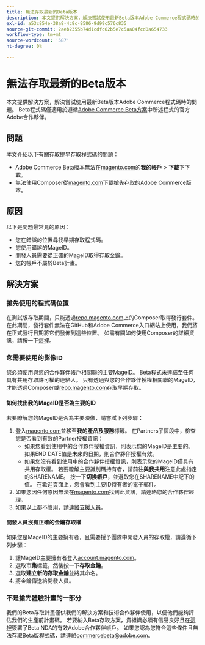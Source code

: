 ```yaml
---
title: 無法存取最新的Beta版本
description: 本文提供解決方案，解決嘗試使用最新Beta版本Adobe Commerce程式碼時的問題。 Beta程式碼僅適用於已遵循[Adobe Commerce Beta方案](https://github.com/magento/magento2/wiki/Magento-Beta-Program)中所述程式的官方Adobe合作夥伴。
exl-id: a53c854e-38a8-4c8c-8586-9d99c576c835
source-git-commit: 2aeb2355b74d1cdfc62b5e7c5aa04fcd0a654733
workflow-type: tm+mt
source-wordcount: '587'
ht-degree: 0%

---
```


# 無法存取最新的Beta版本

本文提供解決方案，解決嘗試使用最新Beta版本Adobe Commerce程式碼時的問題。 Beta程式碼僅適用於遵循[Adobe Commerce Beta方案](https://github.com/magento/magento2/wiki/Magento-Beta-Program)中所述程式的官方Adobe合作夥伴。

## 問題

本文介紹以下有關存取提早存取程式碼的問題：

* Adobe Commerce Beta版本無法在[magento.com](https://account.magento.com/customer/account/login)的&#x200B;**我的帳戶** > **下載**&#x200B;下下載。
* 無法使用Composer從[magento.com](https://account.magento.com/customer/account/login)下載搶先存取的Adobe Commerce版本。

## 原因

以下是問題最常見的原因：

* 您在錯誤的位置尋找早期存取程式碼。
* 您使用錯誤的MageID。
* 開發人員需要從正確的MageID取得存取金鑰。
* 您的帳戶不屬於Beta計畫。

## 解決方案

### 搶先使用的程式碼位置

在測試版存取期間，只能透過[repo.magento.com](https://repo.magento.com/)上的Composer取得發行套件。 在此期間，發行套件無法在GitHub和Adobe Commerce入口網站上使用，我們將在正式發行日期將它們發佈到這些位置。 如需有關如何使用Composer的詳細資訊，請按一下[這裡](https://experienceleague.adobe.com/zh-hant/docs/commerce-operations/installation-guide/composer)。

### 您需要使用的影像ID

您必須使用與您的合作夥伴帳戶相關聯的主要MageID。 Beta程式未連結至任何具有共用存取許可權的連絡人。 只有透過與您的合作夥伴授權相關聯的MageID，才能透過Composer或[repo.magento.com](https://repo.magento.com/)存取早期存取。

#### 如何找出我的MageID是否為主要的ID

若要瞭解您的MageID是否為主要映像，請嘗試下列步驟：

1. 登入[magento.com](https://account.magento.com/customer/account/login)並移至&#x200B;**我的產品及服務**&#x200B;標籤。 在Partners子區段中，檢查您是否看到有效的Partner授權資訊：
   * 如果您看到使用中的合作夥伴授權資訊，則表示您的MageID是主要的。 如果END DATE值是未來的日期，則合作夥伴授權有效。
   * 如果您沒有看到使用中的合作夥伴授權資訊，則表示您的MageID僅具有共用存取權。 若要瞭解主要識別碼持有者，請前往&#x200B;**與我共用**&#x200B;注意此處指定的SHARENAME。 按一下&#x200B;**切換帳戶**，並選取您在SHARENAME中記下的值。 在歡迎頁面上，您會看到主要ID持有者的電子郵件。
1. 如果您因任何原因無法在[magento.com](https://account.magento.com/customer/account/login)找到此資訊，請連絡您的合作夥伴經理。
1. 如果以上都不管用，請[連絡支援人員](/help/help-center-guide/help-center/magento-help-center-user-guide.md#merchant-not-displayed)。

#### 開發人員沒有正確的金鑰存取權

如果您是MageID的主要擁有者，且需要授予團隊中開發人員的存取權，請遵循下列步驟：

1. 讓MageID主要擁有者登入[account.magento.com](https://account.magento.com/customer/account/login)。
1. 選取&#x200B;**市集**&#x200B;標籤，然後按一下&#x200B;**存取金鑰**。
1. 選取&#x200B;**建立新的存取金鑰**&#x200B;並將其命名。
1. 將金鑰傳送給開發人員。

### 不是搶先體驗計畫的一部分

我們的Beta存取計畫僅供我們的解決方案和技術合作夥伴使用，以便他們能夠評估我們的生產前計畫碼。 若要納入Beta存取方案，貴組織必須有信譽良好且在[這裡](https://github.com/magento/magento2/wiki/Magento-Beta-Program)簽署了Beta NDA的有效Adobe合作夥伴帳戶。 如果您認為您符合這些條件且無法存取Beta版程式碼，請連絡[commercebeta@adobe.com](mailto:commercebeta@adobe.com)。

